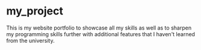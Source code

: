# my_project
This is my website portfolio to showcase all my skills as well as to sharpen my programming skills further with additional features that I haven't learned from the university.

